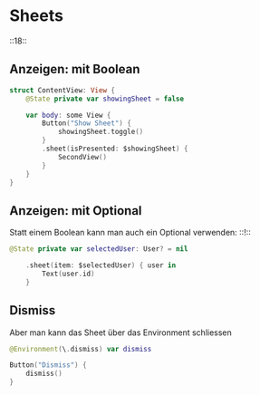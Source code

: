 # Sheets
::18::

## Anzeigen: mit Boolean
```swift
struct ContentView: View {
    @State private var showingSheet = false

    var body: some View {
        Button("Show Sheet") {
            showingSheet.toggle()
        }
        .sheet(isPresented: $showingSheet) {
            SecondView()
        }
    }
}
```

## Anzeigen: mit Optional

Statt einem Boolean kann man auch ein Optional verwenden: ::!::

```swift
@State private var selectedUser: User? = nil
```

```swift
    .sheet(item: $selectedUser) { user in
        Text(user.id)
    }
```

## Dismiss

Aber man kann das Sheet über das Environment schliessen

```swift
@Environment(\.dismiss) var dismiss
```

```swift
Button("Dismiss") {
    dismiss()
}
```
